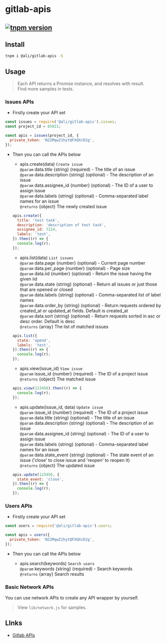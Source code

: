 # gitlab-apis

[![tnpm version](http://web.npm.alibaba-inc.com/badge/v/@ali/gitlab-apis.svg?style=flat-square)](http://web.npm.alibaba-inc.com/package/@ali/gitlab-apis)
---

## Install

```bash
tnpm i @ali/gitlab-apis -S
```

## Usage

> Each API returns a Promise instance, and resolves with result.  
> Find more samples in tests.

### Issues APIs

- Firstly create your API set

```js
const issues = require('@ali/gitlab-apis').issues;
const project_id = 85921;

const apis = issues(project_id, {
  private_token: 'N22MqwZ1hytQFXQXcD2g',
});
```

- Then you can call the APIs below

  - apis.create(data) `Create issue`  
  `@param` data.title {string} (required) - The title of an issue  
  `@param` data.description {string} (optional) - The description of an issue  
  `@param` data.assignee_id {number} (optional) - The ID of a user to assign issue  
  `@param` data.labels {string} (optional) - Comma-separated label names for an issue  
  `@returns` {object} The newly created issue  

  ```js
  apis.create({
    title: 'test task',
    description: 'description of test task',
    assignee_id: 7214,
    labels: 'test',
  }).then((r) => {
    console.log(r);
  });
  ```

  - apis.list(data) `List issues`  
  `@param` data.page {number} (optional) - Current page number  
  `@param` data.per_page {number} (optional) - Page size  
  `@param` data.iid {number} (optional) - Return the issue having the given iid  
  `@param` data.state {string} (optional) - Return all issues or just those that are opened or closed  
  `@param` data.labels {string} (optional) - Comma-separated list of label names  
  `@param` data.order_by {string} (optional) - Return requests ordered by created_at or updated_at fields. Default is created_at  
  `@param` data.sort {string} (optional) - Return requests sorted in asc or desc order. Default is desc  
  `@returns` {array} The list of matched issues  

  ```js
  apis.list({
    state: 'opend',
    labels: 'test',
  }).then((r) => {
    console.log(r);
  });
  ```

  - apis.view(issue_id) `View issue`  
  `@param` issue_id {number} (required) - The ID of a project issue  
  `@returns` {object} The matched issue  

  ```js
  apis.view(123456).then((r) => {
    console.log(r);
  });
  ```

  - apis.update(issue_id, data) `Update issue`  
  `@param` issue_id {number} (required) - The ID of a project issue  
  `@param` data.title {string} (optional) - The title of an issue  
  `@param` data.description {string} (optional) - The description of an issue  
  `@param` data.assignee_id {string} (optional) - The ID of a user to assign issue  
  `@param` data.labels {string} (optional) - Comma-separated label names for an issue  
  `@param` data.state_event {string} (optional) - The state event of an issue ('close' to close issue and 'reopen' to reopen it)  
  `@returns` {object} The updated issue  

  ```js
  apis.update(123456, {
    state_event: 'close',
  }).then((r) => {
    console.log(r);
  });
  ```

### Users APIs

- Firstly create your API set

```js
const users = require('@ali/gitlab-apis').users;

const apis = users({
  private_token: 'N22MqwZ1hytQFXQXcD2g',
});
```

- Then you can call the APIs below

  - apis.search(keywords) `Search users`  
  `@param` keywords {string} (required) - Search keywords  
  `@returns` {array} Search results  

### Basic Network APIs

You can use network APIs to create any API wrapper by yourself.

> View `lib/network.js` for samples.

## LInks

- [Gitlab APIs](http://gitlab.alibaba-inc.com/help/api/README.md)
